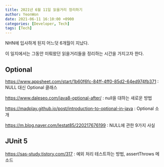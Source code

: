 ```yaml
---
title: 2021년 6월 11일 읽을거리 정리하기
author: YeonWon
date: 2021-06-11 16:10:00 +0900
categories: [Developer, Tech]
tags: [Tech]
---
```


NHN에 입사하게 된지 어느덧 6개월이 지났다.

이 일지에서는 그동안 미뤄왔던 읽을거리들을 정리하는 시간을 가지고자 한다.


## Optional

https://www.appsheet.com/start/1b60f6fc-84ff-4ff0-85d2-64ed974fb371 : NULL 대신 Optional 클래스

https://www.daleseo.com/java8-optional-after/ : null을 대하는 새로운 방법

https://madplay.github.io/post/introduction-to-optional-in-java : Optional 소개

https://m.blog.naver.com/lestat85/220217676199 : NULL에 관한 9가지 사실




## JUnit 5

https://sas-study.tistory.com/317 : 예외 처리 테스트하는 방법, assertThrows 메소드